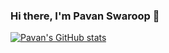 ### Hi there, I'm Pavan Swaroop 👋
[![Pavan's GitHub stats](https://github-readme-stats.vercel.app/api?username=pavanswaroopl)](https://github.com/pavanswaroopl/github-readme-stats)


<!--
**pavanswaroopl/pavanswaroopl** is a ✨ _special_ ✨ repository because its `README.md` (this file) appears on your GitHub profile.

Here are some ideas to get you started:

- 🔭 I’m currently working on ...
- 🌱 I’m currently learning ...
- 👯 I’m looking to collaborate on ...
- 🤔 I’m looking for help with ...
- 💬 Ask me about ...
- 📫 How to reach me: ...
- 😄 Pronouns: ...
- ⚡ Fun fact: ...
-->
